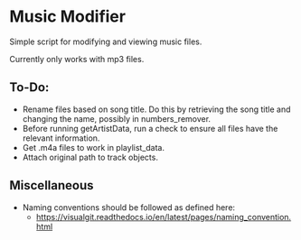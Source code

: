 # Music Modifier
Simple script for modifying and viewing music files.  

Currently only works with mp3 files.

## To-Do:
- Rename files based on song title. Do this by retrieving the song title and changing the name, possibly in numbers_remover.
- Before running getArtistData, run a check to ensure all files have the relevant information.  
- Get .m4a files to work in playlist_data.
- Attach original path to track objects.

## Miscellaneous
- Naming conventions should be followed as defined here:  
  - https://visualgit.readthedocs.io/en/latest/pages/naming_convention.html  
